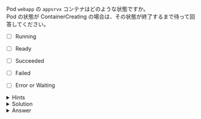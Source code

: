 Pod `webapp` の `appsrvx` コンテナはどのような状態ですか。  
Pod の状態が ContainerCreating の場合は、その状態が終了するまで待って回答してください。

- [ ] Running
- [ ] Ready
- [ ] Succeeded
- [ ] Failed
- [ ] Error or Waiting


<details>
  <summary>Hints</summary>

`kubectl describe` コマンドを使用します。

</details>

<details>
  <summary>Solution</summary>

`kubectl describe pod webapp`{{execute}} を実行して、コンテナ `appsrvx` の状態を確認します。

</details>

<details>
  <summary>Answer</summary>

Error or Waiting

</details>
